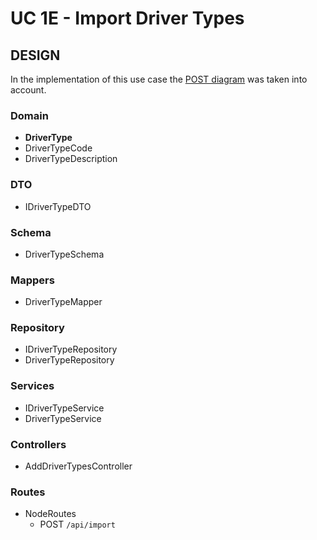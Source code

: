 # UC 1E - Import Driver Types #

## DESIGN ##

In the implementation of this use case the [POST diagram](../POST.png) was taken into account.

### Domain ###
* **DriverType**
* DriverTypeCode
* DriverTypeDescription

### DTO ###
* IDriverTypeDTO

### Schema ###
* DriverTypeSchema

### Mappers ###
* DriverTypeMapper

### Repository ###
* IDriverTypeRepository
* DriverTypeRepository

### Services ###
* IDriverTypeService
* DriverTypeService

### Controllers ###
* AddDriverTypesController

### Routes ###
* NodeRoutes
    * POST ```/api/import```